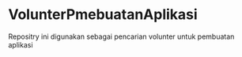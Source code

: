 # VolunterPmebuatanAplikasi
Repositry ini digunakan sebagai pencarian volunter untuk pembuatan aplikasi
